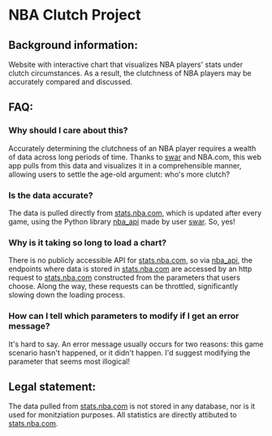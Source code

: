 # NBA Clutch Project

## Background information:

Website with interactive chart that visualizes NBA players' stats under clutch circumstances. As a result, the clutchness of NBA players may be accurately compared and discussed.

## FAQ:

### Why should I care about this?

Accurately determining the clutchness of an NBA player requires a wealth of data across long periods of time. Thanks to [swar](https://github.com/swar) and NBA.com, this web app pulls from this data and visualizes it in a comprehensible manner, allowing users to settle the age-old argument: who's more clutch?

### Is the data accurate?

The data is pulled directly from [stats.nba.com](https://stats.nba.com/), which is updated after every game, using the Python library [nba_api](https://github.com/swar/nba_api) made by user [swar](https://github.com/swar). So, yes!

### Why is it taking so long to load a chart?

There is no publicly accessible API for [stats.nba.com](https://stats.nba.com/), so via [nba_api](https://github.com/swar/nba_api), the endpoints where data is stored in [stats.nba.com](https://stats.nba.com/) are accessed by an http request to [stats.nba.com](https://stats.nba.com/) constructed from the parameters that users choose. Along the way, these requests can be throttled, significantly slowing down the loading process. 

### How can I tell which parameters to modify if I get an error message?

It's hard to say. An error message usually occurs for two reasons: this game scenario hasn't happened, or it didn't happen. I'd suggest modifying the parameter that seems most illogical!

## Legal statement:

The data pulled from [stats.nba.com](https://github.com/swar/nba_api) is not stored in any database, nor is it used for monitziation purposes. All statistics are directly attibuted to [stats.nba.com](https://stats.nba.com/).